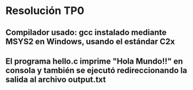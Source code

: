 # Resolución TP0
## Compilador usado: gcc instalado mediante MSYS2 en Windows, usando el estándar C2x
## El programa hello.c imprime "Hola Mundo!!" en consola y también se ejecutó redireccionando la salida al archivo output.txt